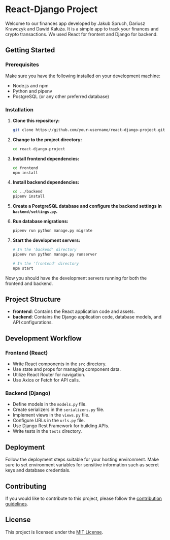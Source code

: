 # React-Django Project

Welcome to our finances app developed by Jakub Spruch, Dariusz Krawczyk and Dawid Kałuża. It is a simple app to track your finances and crypto transactions. We used React for frontent and Django for backend.

## Getting Started

### Prerequisites

Make sure you have the following installed on your development machine:

- Node.js and npm
- Python and pipenv
- PostgreSQL (or any other preferred database)

### Installation

1. **Clone this repository:**

    ```bash
    git clone https://github.com/your-username/react-django-project.git
    ```

2. **Change to the project directory:**

    ```bash
    cd react-django-project
    ```

3. **Install frontend dependencies:**

    ```bash
    cd frontend
    npm install
    ```

4. **Install backend dependencies:**

    ```bash
    cd ../backend
    pipenv install
    ```

5. **Create a PostgreSQL database and configure the backend settings in `backend/settings.py`.**

6. **Run database migrations:**

    ```bash
    pipenv run python manage.py migrate
    ```

7. **Start the development servers:**

    ```bash
    # In the 'backend' directory
    pipenv run python manage.py runserver

    # In the 'frontend' directory
    npm start
    ```

Now you should have the development servers running for both the frontend and backend.

## Project Structure

- **frontend**: Contains the React application code and assets.
- **backend**: Contains the Django application code, database models, and API configurations.

## Development Workflow

### Frontend (React)

- Write React components in the `src` directory.
- Use state and props for managing component data.
- Utilize React Router for navigation.
- Use Axios or Fetch for API calls.

### Backend (Django)

- Define models in the `models.py` file.
- Create serializers in the `serializers.py` file.
- Implement views in the `views.py` file.
- Configure URLs in the `urls.py` file.
- Use Django Rest Framework for building APIs.
- Write tests in the `tests` directory.

## Deployment

Follow the deployment steps suitable for your hosting environment. Make sure to set environment variables for sensitive information such as secret keys and database credentials.

## Contributing

If you would like to contribute to this project, please follow the [contribution guidelines](CONTRIBUTING.md).

## License

This project is licensed under the [MIT License](LICENSE).

